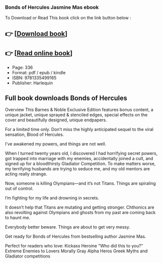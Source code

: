 ### Bonds of Hercules Jasmine Mas ebook

To Download or Read This book click on the link button below :

## 👉  [**[Download book](http://ebooksharez.info/download.php?group=book&from=github.com&id=721591&lnk=1081 "Download book")**]

## 👉  [**[Read online book](http://ebooksharez.info/download.php?group=book&from=github.com&id=721591&lnk=1081 "Read online book")**]


* Page: 336
* Format: pdf / epub / kindle
* ISBN: 9781335499165
* Publisher: Harlequin



## Full book downloads Bonds of Hercules


Overview
This Barnes &amp; Noble Exclusive Edition features bonus content, a unique jacket, unique sprayed &amp; stenciled edges, special effects on the cover and beautifully designed, unique endpapers.
 
 For a limited time only. Don’t miss the highly anticipated sequel to the viral sensation, Blood of Hercules.
 
 I&#039;ve awakened my powers, and things are not well.
 
 When I turned twenty years old, I discovered I had horrifying secret powers, got trapped into marriage with my enemies, accidentally joined a cult, and signed up for a bloodthirsty Gladiator Competition. To make matters worse, my terrifying husbands are trying to seduce me, and my old mentors are acting really strange.
 
 Now, someone is killing Olympians—and it’s not Titans. Things are spiraling out of control.
 
 I’m fighting for my life and drowning in secrets.
 
 It doesn’t help that Titans are mutating and getting stronger. Chthonics are also revolting against Olympians and ghosts from my past are coming back to haunt me.
 
 Everybody better beware.
 Things are about to get very messy.
 
 Get ready for Bonds of Hercules from bestselling author Jasmine Mas.
 
 Perfect for readers who love: Kickass Heroine &quot;Who did this to you?&quot; Extreme Enemies to Lovers Morally Gray Alpha Heros Greek Myths and Gladiator competitions



